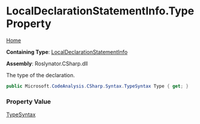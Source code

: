 # LocalDeclarationStatementInfo\.Type Property

[Home](../../../../../README.md)

**Containing Type**: [LocalDeclarationStatementInfo](../README.md)

**Assembly**: Roslynator\.CSharp\.dll

  
The type of the declaration\.

```csharp
public Microsoft.CodeAnalysis.CSharp.Syntax.TypeSyntax Type { get; }
```

### Property Value

[TypeSyntax](https://docs.microsoft.com/en-us/dotnet/api/microsoft.codeanalysis.csharp.syntax.typesyntax)

